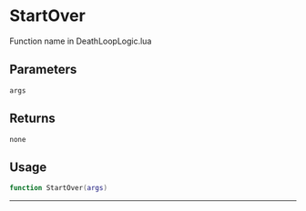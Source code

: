 # StartOver
Function name in DeathLoopLogic.lua
## Parameters
`args`
## Returns
`none`
## Usage
```lua
function StartOver(args)
```
---
